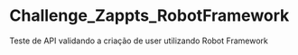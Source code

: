 # Challenge_Zappts_RobotFramework
Teste de API validando a criação de user utilizando Robot Framework
